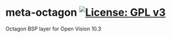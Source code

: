 meta-octagon [![License: GPL v3](https://img.shields.io/badge/License-GPLv3-blue.svg)](https://www.gnu.org/licenses/gpl-3.0)
============
Octagon BSP layer for Open Vision 10.3
